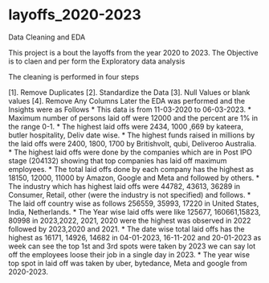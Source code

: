 # layoffs_2020-2023
Data Cleaning and EDA
<p>This project is a bout the layoffs from the year 2020 to 2023.
The Objective is to claen and per form the Exploratory data analysis</p> 
<p>The cleaning is performed in four steps</p>
[1]. Remove Duplicates
[2]. Standardize the Data
[3]. Null Values or blank values
[4]. Remove Any Columns 
Later the EDA was performed and the Insights were as Follows
* This data is from 11-03-2020 to 06-03-2023.
* Maximum number of persons laid off were 12000 and the percent are 1% in the range 0-1.
* The highest laid offs were 2434, 1000 ,669 by kateera, butler hospitality, Deliv date wise.
* The highest funds raised in millions by the laid offs were 2400, 1800, 1700 by Britishvolt, qubi, Deliveroo Australia.
* The highest laid offs were done by the companies which are in Post IPO stage (204132) showing that top companies has laid off maximum employees.
* The total laid offs done by each company has the highest as 18150, 12000, 11000 by Amazon, Google and Meta and followed by others.
* The industry which has highest laid offs were 44782, 43613, 36289 in Consumer, Retail, other (were the industry is not specified) and follows.
* The laid off country wise as follows 256559, 35993, 17220 in United States, India, Netherlands.
* The Year wise laid offs were like 125677, 160661,15823, 80998 in 2023,2022, 2021, 2020 were the highest was observed in 2022 followed by 2023,2020 and 2021.
* The date wise total laid offs has the highest as 16171, 14926, 14682 in 04-01-2023, 16-11-202 and 20-01-2023 as week can see the top 1st and 3rd spots were taken by 2023 we can say lot off the employees 
  loose their job in a single day in 2023.
* The year wise top spot in laid off was taken by uber, bytedance, Meta and google from 2020-2023.


